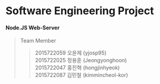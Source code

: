 # Software Engineering Project

#### Node.JS Web-Server

> Team Member
> >2015722059 오윤제 (yjosp95)    
> >2015722025 정용훈 (Jeongyonghoon)    
> >2015722047 홍진혁 (hongjinhyeok)     
> >2015722087 김민철 (kimmincheol-kor)    
